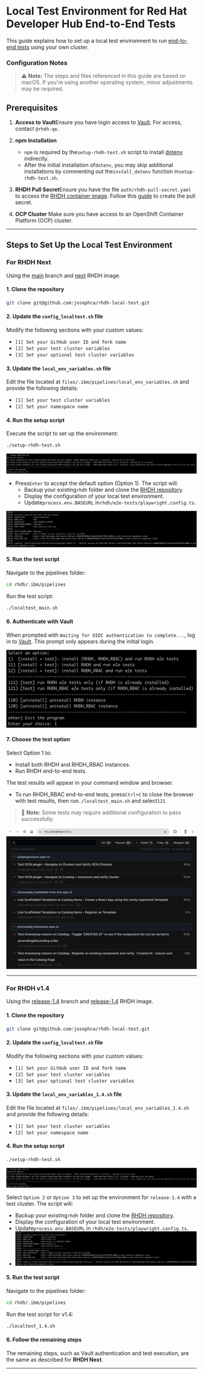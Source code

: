 # Local Test Environment for Red Hat Developer Hub End-to-End Tests

This guide explains how to set up a local test environment to run [end-to-end tests](https://github.com/redhat-developer/rhdh/tree/main/e2e-tests/playwright/e2e) using your own cluster.

### **Configuration Notes**

> ⚠️ **Note:** The steps and files referenced in this guide are based on macOS. If you're using another operating system, minor adjustments may be required.



## **Prerequisites**

1. **Access to Vault**Ensure you have login access to [Vault](https://vault.ci.openshift.org/ui/vault/secrets/kv/show/selfservice/rhdh-qe/rhdh). For access, contact `@rhdh-qe`.
2. **npm Installation**

   - `npm` is required by the`setup-rhdh-test.sh` script to install [dotenv](https://www.npmjs.com/package/dotenv) indirectly.
   - After the initial installation of`dotenv`, you may skip additional installations by commenting out the`install_dotenv` function in`setup-rhdh-test.sh`.

3. **RHDH Pull Secret**Ensure you have the file `auth/rhdh-pull-secret.yaml` to access the [RHDH container image](https://quay.io/repository/rhdh-community/rhdh). Follow this [guide](https://docs.google.com/document/d/1X40OGE7h0UW-nNGnkqW1ymsmgsK4zICmMuHvzFHlUzw/edit?tab=t.0#bookmark=id.i9ubi2cljqjc) to create the pull secret.
4. **OCP Cluster**
   Make sure you have access to an OpenShift Container Platform (OCP) cluster.

---

## **Steps to Set Up the Local Test Environment**

### **For RHDH Next**

Using the [main](https://github.com/redhat-developer/rhdh) branch and [next](https://quay.io/repository/rhdh-community/rhdh) RHDH image.

#### 1. Clone the repository

```bash
git clone git@github.com:josephca/rhdh-local-test.git
```

#### 2. Update the `config_localtest.sh` file

Modify the following sections with your custom values:

- `[1] Set your GitHub user ID and fork name`
- `[2] Set your test cluster variables`
- `[3] Set your optional test cluster variables`

#### 3. Update the `local_env_variables.sh` file

Edit the file located at `files/.ibm/pipelines/local_env_variables.sh` and provide the following details:

- `[1] Set your test cluster variables`
- `[2] Set your namespace name`

#### 4. Run the setup script

Execute the script to set up the environment:

```bash
./setup-rhdh-test.sh
```

![](assets/20250123_162955_image.png)

- Press`Enter` to accept the default option (Option 1). The script will:
  - Backup your existing`rhdh` folder and clone the [RHDH repository](https://github.com/redhat-developer/rhdh).
  - Display the configuration of your local test environment.
  - Update`process.env.BASEURL` in`rhdh/e2e-tests/playwright.config.ts`.

![](assets/20250123_163122_image.png)

#### 5. Run the test script

Navigate to the pipelines folder:

```bash
cd rhdh/.ibm/pipelines
```

Run the test script:

```bash
./localtest_main.sh
```

#### 6. Authenticate with Vault

When prompted with `Waiting for OIDC authentication to complete...`, log in to [Vault](https://vault.ci.openshift.org/ui/vault/secrets/kv/show/selfservice/rhdh-qe/rhdh). This prompt only appears during the initial login.

![](assets/20250124_111827_image.png)

#### 7. Choose the test option

Select Option 1 to:

- Install both RHDH and RHDH_RBAC instances.
- Run RHDH end-to-end tests.

The test results will appear in your command window and browser.

- To run RHDH_RBAC end-to-end tests, press`Ctrl+C` to close the browser with test results, then run`./localtest_main.sh` and select`121`

> 🚀 **Note:** Some tests may require additional configuration to pass successfully.

![](assets/20250124_141551_image.png)

---

### **For RHDH v1.4**

Using the [release-1.4](https://github.com/redhat-developer/rhdh/tree/release-1.4) branch and [release-1.4](https://quay.io/repository/rhdh/rhdh-hub-rhel9) RHDH image.

#### 1. Clone the repository

```bash
git clone git@github.com:josephca/rhdh-local-test.git
```

#### 2. Update the `config_localtest.sh` file

Modify the following sections with your custom values:

- `[1] Set your GitHub user ID and fork name`
- `[2] Set your test cluster variables`
- `[3] Set your optional test cluster variables`

#### 3. Update the `local_env_variables_1.4.sh` file

Edit the file located at `files/.ibm/pipelines/local_env_variables_1.4.sh` and provide the following details:

- `[1] Set your test cluster variables`
- `[2] Set your namespace name`

#### 4. Run the setup script

```bash
./setup-rhdh-test.sh
```

![](assets/20250123_163503_image.png)

Select `Option 2` or `Option 3` to set up the environment for `release-1.4` with a test cluster. The script will:

- Backup your existing`rhdh` folder and clone the [RHDH repository](https://github.com/redhat-developer/rhdh).
- Display the configuration of your local test environment.
- Update`process.env.BASEURL` in `rhdh/e2e-tests/playwright.config.ts`.
- ![](assets/20250123_163628_image.png)

#### 5. Run the test script

Navigate to the pipelines folder:

```bash
cd rhdh/.ibm/pipelines
```

Run the test script for v1.4:

```bash
./localtest_1.4.sh
```

#### 6. Follow the remaining steps

The remaining steps, such as Vault authentication and test execution, are the same as described for **RHDH Next**.

---
